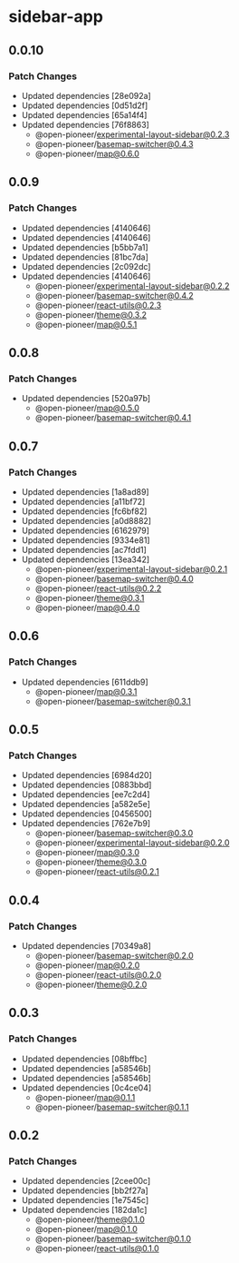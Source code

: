 # sidebar-app

## 0.0.10

### Patch Changes

-   Updated dependencies [28e092a]
-   Updated dependencies [0d51d2f]
-   Updated dependencies [65a14f4]
-   Updated dependencies [76f8863]
    -   @open-pioneer/experimental-layout-sidebar@0.2.3
    -   @open-pioneer/basemap-switcher@0.4.3
    -   @open-pioneer/map@0.6.0

## 0.0.9

### Patch Changes

-   Updated dependencies [4140646]
-   Updated dependencies [4140646]
-   Updated dependencies [b5bb7a1]
-   Updated dependencies [81bc7da]
-   Updated dependencies [2c092dc]
-   Updated dependencies [4140646]
    -   @open-pioneer/experimental-layout-sidebar@0.2.2
    -   @open-pioneer/basemap-switcher@0.4.2
    -   @open-pioneer/react-utils@0.2.3
    -   @open-pioneer/theme@0.3.2
    -   @open-pioneer/map@0.5.1

## 0.0.8

### Patch Changes

-   Updated dependencies [520a97b]
    -   @open-pioneer/map@0.5.0
    -   @open-pioneer/basemap-switcher@0.4.1

## 0.0.7

### Patch Changes

-   Updated dependencies [1a8ad89]
-   Updated dependencies [a11bf72]
-   Updated dependencies [fc6bf82]
-   Updated dependencies [a0d8882]
-   Updated dependencies [6162979]
-   Updated dependencies [9334e81]
-   Updated dependencies [ac7fdd1]
-   Updated dependencies [13ea342]
    -   @open-pioneer/experimental-layout-sidebar@0.2.1
    -   @open-pioneer/basemap-switcher@0.4.0
    -   @open-pioneer/react-utils@0.2.2
    -   @open-pioneer/theme@0.3.1
    -   @open-pioneer/map@0.4.0

## 0.0.6

### Patch Changes

-   Updated dependencies [611ddb9]
    -   @open-pioneer/map@0.3.1
    -   @open-pioneer/basemap-switcher@0.3.1

## 0.0.5

### Patch Changes

-   Updated dependencies [6984d20]
-   Updated dependencies [0883bbd]
-   Updated dependencies [ee7c2d4]
-   Updated dependencies [a582e5e]
-   Updated dependencies [0456500]
-   Updated dependencies [762e7b9]
    -   @open-pioneer/basemap-switcher@0.3.0
    -   @open-pioneer/experimental-layout-sidebar@0.2.0
    -   @open-pioneer/map@0.3.0
    -   @open-pioneer/theme@0.3.0
    -   @open-pioneer/react-utils@0.2.1

## 0.0.4

### Patch Changes

-   Updated dependencies [70349a8]
    -   @open-pioneer/basemap-switcher@0.2.0
    -   @open-pioneer/map@0.2.0
    -   @open-pioneer/react-utils@0.2.0
    -   @open-pioneer/theme@0.2.0

## 0.0.3

### Patch Changes

-   Updated dependencies [08bffbc]
-   Updated dependencies [a58546b]
-   Updated dependencies [a58546b]
-   Updated dependencies [0c4ce04]
    -   @open-pioneer/map@0.1.1
    -   @open-pioneer/basemap-switcher@0.1.1

## 0.0.2

### Patch Changes

-   Updated dependencies [2cee00c]
-   Updated dependencies [bb2f27a]
-   Updated dependencies [1e7545c]
-   Updated dependencies [182da1c]
    -   @open-pioneer/theme@0.1.0
    -   @open-pioneer/map@0.1.0
    -   @open-pioneer/basemap-switcher@0.1.0
    -   @open-pioneer/react-utils@0.1.0
